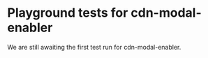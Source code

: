 # Playground tests for cdn-modal-enabler
We are still awaiting the first test run for cdn-modal-enabler.
